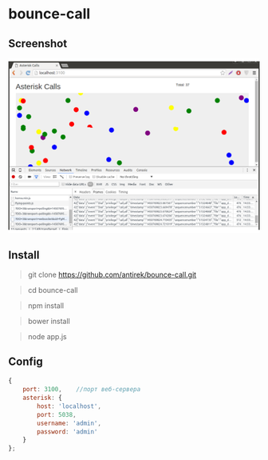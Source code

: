 # bounce-call

## Screenshot

![Demo](https://raw.githubusercontent.com/antirek/bounce-call/master/images/demo.png)


## Install

> git clone https://github.com/antirek/bounce-call.git

> cd bounce-call

> npm install

> bower install

> node app.js


## Config

`````javascript
{
    port: 3100,    //порт веб-сервера
    asterisk: {
        host: 'localhost',
        port: 5038,
        username: 'admin',
        password: 'admin'
    }
};

`````